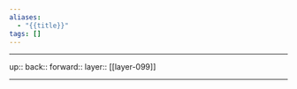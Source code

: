 ```yaml
---
aliases:
  - "{{title}}"
tags: []
---
```




***

up:: 
back:: 
forward:: 
layer:: [[layer-099]]

***
